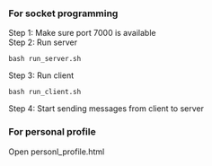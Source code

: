 ### For socket programming
Step 1: Make sure port 7000 is available<br>
Step 2: Run server
```
bash run_server.sh
```
Step 3: Run client
```
bash run_client.sh
```
Step 4: Start sending messages from client to server

### For personal profile
Open personl_profile.html